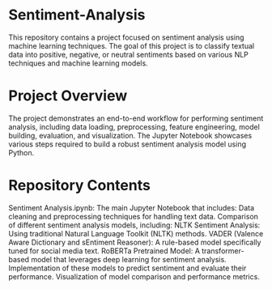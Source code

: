# Sentiment-Analysis

This repository contains a project focused on sentiment analysis using machine learning techniques. The goal of this project is to classify textual data into positive, negative, or neutral sentiments based on various NLP techniques and machine learning models.

# Project Overview
The project demonstrates an end-to-end workflow for performing sentiment analysis, including data loading, preprocessing, feature engineering, model building, evaluation, and visualization. The Jupyter Notebook showcases various steps required to build a robust sentiment analysis model using Python.

# Repository Contents

Sentiment Analysis.ipynb: The main Jupyter Notebook that includes:
Data cleaning and preprocessing techniques for handling text data.
Comparison of different sentiment analysis models, including:
NLTK Sentiment Analysis: Using traditional Natural Language Toolkit (NLTK) methods.
VADER (Valence Aware Dictionary and sEntiment Reasoner): A rule-based model specifically tuned for social media text.
RoBERTa Pretrained Model: A transformer-based model that leverages deep learning for sentiment analysis.
Implementation of these models to predict sentiment and evaluate their performance.
Visualization of model comparison and performance metrics.
